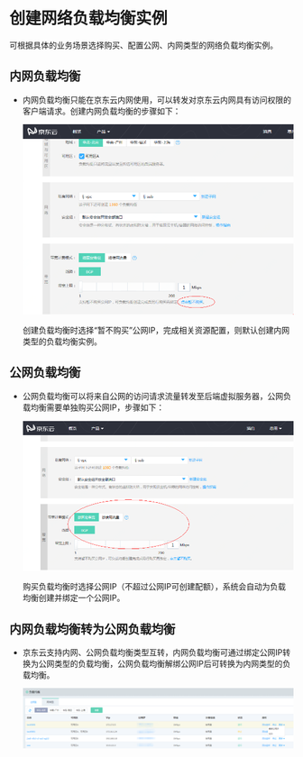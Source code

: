 # 创建网络负载均衡实例

可根据具体的业务场景选择购买、配置公网、内网类型的网络负载均衡实例。

## 内网负载均衡

- 内网负载均衡只能在京东云内网使用，可以转发对京东云内网具有访问权限的客户端请求。创建内网负载均衡的步骤如下：

	![创建内网NLB设置](https://github.com/jdcloudcom/cn/blob/master/image/Networking/NLB/NLB-058.png)

	创建负载均衡时选择“暂不购买”公网IP，完成相关资源配置，则默认创建内网类型的负载均衡实例。
	
## 公网负载均衡

- 公网负载均衡可以将来自公网的访问请求流量转发至后端虚拟服务器，公网负载均衡需要单独购买公网IP，步骤如下：

	![创建公网NLB设置](https://github.com/jdcloudcom/cn/blob/master/image/Networking/NLB/NLB-059.png)

	购买负载均衡时选择公网IP（不超过公网IP可创建配额），系统会自动为负载均衡创建并绑定一个公网IP。

## 内网负载均衡转为公网负载均衡

- 京东云支持内网、公网负载均衡类型互转，内网负载均衡可通过绑定公网IP转换为公网类型的负载均衡，公网负载均衡解绑公网IP后可转换为内网类型的负载均衡。

	![内网ALB转为公网NLB设置](https://github.com/jdcloudcom/cn/blob/master/image/Networking/NLB/NLB-060.png)

	
